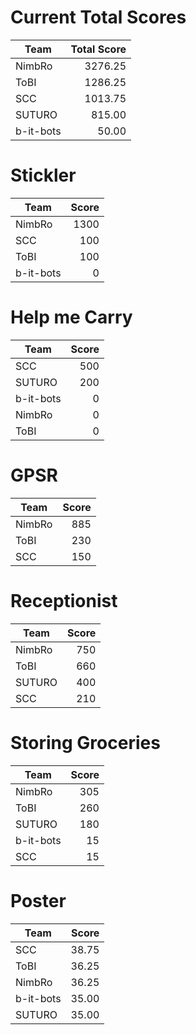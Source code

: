# Current Total Scores
|   Team    | Total Score |
| --------- | ----------: |
| NimbRo    |     3276.25 |
| ToBI      |     1286.25 |
| SCC       |     1013.75 |
| SUTURO    |      815.00 |
| b-it-bots |       50.00 |

# Stickler
|   Team    | Score |
| --------- | ----: |
| NimbRo    |  1300 |
| SCC       |   100 |
| ToBI      |   100 |
| b-it-bots |     0 |

# Help me Carry
|   Team    | Score |
| --------- | ----: |
| SCC       |   500 |
| SUTURO    |   200 |
| b-it-bots |     0 |
| NimbRo    |     0 |
| ToBI      |     0 |

# GPSR
|  Team  | Score |
| ------ | ----: |
| NimbRo |   885 |
| ToBI   |   230 |
| SCC    |   150 |

# Receptionist
|  Team  | Score |
| ------ | ----: |
| NimbRo |   750 |
| ToBI   |   660 |
| SUTURO |   400 |
| SCC    |   210 |

# Storing Groceries
|   Team    | Score |
| --------- | ----: |
| NimbRo    |   305 |
| ToBI      |   260 |
| SUTURO    |   180 |
| b-it-bots |    15 |
| SCC       |    15 |

# Poster
|   Team    | Score |
| --------- | ----: |
| SCC       | 38.75 |
| ToBI      | 36.25 |
| NimbRo    | 36.25 |
| b-it-bots | 35.00 |
| SUTURO    | 35.00 |

